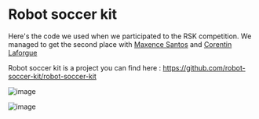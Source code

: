 # Robot soccer kit

Here's the code we used when we participated to the RSK competition. We managed to get the second place with [Maxence Santos](https://github.com/Maxence-Santos) and [Corentin Laforgue](https://github.com/Corentin-LAFORGUE)

Robot soccer kit is a project you can find here : https://github.com/robot-soccer-kit/robot-soccer-kit

![image](https://user-images.githubusercontent.com/86613710/173385437-baf24048-695e-4891-aefb-48570aaf04dd.png)

![image](https://user-images.githubusercontent.com/86613710/173385460-a8f862e6-abcf-4280-8eea-e5c354c4688a.png)
